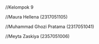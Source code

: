 //Kelompok 9

//Maura Hellena (2317051105)

//Muhammad Ghozi Pratama (2317051041)

//Meyta Zaskiya (2357051006)
